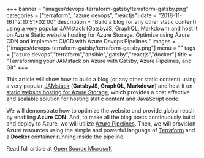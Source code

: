 +++
banner = "images/devops-terraform-gatsby/terraform-gatsby.png"
categories = ["terraform", "azure devops", "reactjs"]
date = "2018-11-16T12:10:51+02:00"
description = "Build a blog (or any other static content) using a very popular JAMstack (GatsbyJS, GraphQL, Markdown) and host it on Azure Static website hosting for Azure Storage. Optimize using Azure CDN and implement CI/CD with Azure Devops Pipelines."
images = ["images/devops-terraform-gatsby/terraform-gatsby.png"]
menu = ""
tags = ["azure devops","terraform","ansible","gatsby","reactjs","docker"]
title = "Terraforming your JAMstack on Azure with Gatsby, Azure Pipelines, and Git"
+++

This article will show how to build a blog (or any other static content) using a very popular [JAMstack](https://jamstack.org/) (**GatsbyJS, GraphQL, Markdown**) and host it on [static website hosting for Azure Storage](https://azure.microsoft.com/en-ca/blog/azure-storage-static-web-hosting-public-preview/), which provides a cost effective and scalable solution for hosting static content and JavaScript code.

We will demonstrate how to optimize the website and provide global reach by enabling **Azure CDN**. And, to make all the blog posts continuously build and deploy to Azure, we will utilize [Azure Pipelines](https://azure.microsoft.com/en-ca/services/devops/pipelines/). Then, we will provision Azure resources using the simple and powerful language of [Terraform](https://www.terraform.io/) and a **Docker** container running inside the pipeline.  

<!--more-->

Read full article at [Open Source Microsoft](https://cloudblogs.microsoft.com/opensource/2018/11/16/terraform-jamstack-azure-gatsby-azure-pipelines-git/)



